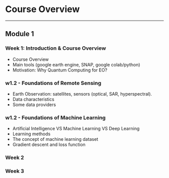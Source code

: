 <!-- .slide: data-background="#E6F7FF" -->

# Course Overview <!-- .element: class="r-fit-text" -->

---

<section data-transition="none">

## Module 1

</section>

<section data-transition="none">

### Week 1: Introduction & Course Overview

- Course Overview
- Main tools (google earth engine, SNAP, google colab/python)
- Motivation: Why Quantum Computing for EO?


### w1.2 - Foundations of Remote Sensing

- Earth Observation: satellites, sensors (optical, SAR, hyperspectral).
- Data characteristics
- Some data providers


### w1.2 - Foundations of Machine Learning

- Artificial Intelligence VS Machine Learning VS Deep Learning
- Learning methods
- The concept of machine learning dataset
- Gradient descent and loss function

</section>


<section data-transition="none">

### Week 2

</section>

<section data-transition="none">


### Week 3

</section>

